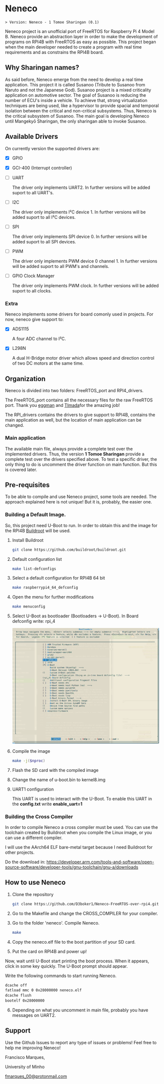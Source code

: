 # Neneco

    > Version: Neneco - 1 Tomoe Sharingan (0.1)

Neneco project is an unofficial port of FreeRTOS for Raspberry Pi 4 Model B.
Neneco provide an abstraction layer in order to make the development of programs on RPI4B with FreeRTOS as easy as possible. This project began when the main developer needed to create a program with real time requirements and as constrains the RPI4B board.

## Why Sharingan names?

As said before, Neneco emerge from the need to develop a real time application. This project it is called Susanoo (Tribute to Susanoo from Naruto and not the Japanese God). Susanoo project is a mixed criticality application on automotive sector. The goal of Susanoo is reducing the number of ECU's inside a vehicle. To achieve that, strong virtualization techniques are being used, like a hypervisor to provide spacial and temporal isolation between the critical and non-critical subsystems. Thus, Neneco is the critical subsystem of Susanoo. The main goal is developing Neneco until Mangekyō Sharingan, the only sharingan able to invoke Susanoo.
    
## Available Drivers

On currently version the supported drivers are:

-  [X] GPIO
-  [X] GCI-400 (Interrupt controller) 
-  [ ] UART

    The driver only implements UART2. In further versions will be added suport to all UART's.
-  [ ] I2C

    The driver only implements I²C device 1. In further versions will be added suport to all I²C devices.
-  [ ] SPI

    The driver only implements SPI device 0. In further versions will be added suport to all SPI devices.
-  [ ] PWM

    The driver only implements PWM device 0 channel 1. In further versions will be added suport to all PWM's and channels.
-  [ ] GPIO Clock Manager

    The driver only implements PWM clock. In further versions will be added suport to all clocks.
    
### Extra
Neneco implements some drivers for board comonly used in projects. For now, neneco give support to:
-  [X] ADS1115 

    A four ADC channel to I²C.
-  [X] L298N 

    A dual H-Bridge motor driver which allows speed and direction control of two DC motors at the same time.

## Organization
Neneco is divided into two folders: FreeRTOS_port and RPI4_drivers.

The FreeRTOS_port contains all the necessary files for the raw FreeRTOS port. Thank you [eggman](https://github.com/eggman/FreeRTOS-raspi3) and [TImada](https://github.com/TImada/raspi4_freertos)for the amazing job!

The RPI_drivers contains the drivers to give support to RPI4B, contains the main application as well, but the location of main application can be changed.

### Main application

The available main file, always provide a complete test over the implemented drivers. Thus, the version  **1 Tomoe Sharingan** provide a complete test over the drivers specified above.
To test a specific driver, the only thing to do is uncomment the driver function on main function. But this is covered later.

## Pre-requisites

To be able to compile and use Neneco project, some tools are needed. The approach explained here is not unique! But it is, probably, the easier one.

### Building a Default Image.

So, this project need U-Boot to run. In order to obtain this and the image for the RPI4B [Buildroot](https://buildroot.org/) will be used.

1. Install Buildroot

    ```zsh
    git clone https://github.com/buildroot/buildroot.git
    ```

2. Default configuration list

    ```zsh
    make list-defconfigs
    ```

3. Select a default configuration for RPI4B 64 bit

    ```zsh
    make raspberrypi4_64_defconfig
    ```

4. Open the menu for further modifications

    ```zsh
    make menuconfig
    ```

5. Select U-Boot as bootloader (Bootloaders -> U-Boot). In Board defconfig write: rpi_4

    ![Buildroot condiguration to have U-Boot.](/assets/U-Boot.png)

6. Compile the image

    ```zsh
    make -j($nproc)
    ```
7. Flash the SD card with the compiled image

8. Change the name of u-boot.bin to kernel8.img

9. UART1 configuration

    This UART is used to interact with the U-Boot. To enable this UART in the **config.txt** write **enable_uart=1**

### Building the Cross Compiler

In order to compile Neneco a cross compiler must be used. You can use the toolchain created by Buildroot when you compile the Linux image, or you can use a different compiler. 

I will use the AArch64 ELF bare-metal target because I need Buildroot for other projects.

Do the download in: <https://developer.arm.com/tools-and-software/open-source-software/developer-tools/gnu-toolchain/gnu-a/downloads>

## How to use Neneco

1. Clone the repository

    ```zsh
    git clone https://github.com/D3boker1/Neneco-FreeRTOS-over-rpi4.git
    ```
2. Go to the Makefile and change the CROSS_COMPILER for your compiler.

3.  Go to the folder 'neneco'. Compile Neneco. 

    ```zsh
    make
    ```
4. Copy the neneco.elf file to the boot partition of your SD card.

5. Put the card on RPI4B and power up!

Now, wait until U-Boot start printing the boot process. When it appears, click in some key quickly. The U-Boot prompt should appear.

Write the following commands to start running Neneco.

```zsh
dcache off
fatload mmc 0 0x28000000 neneco.elf
dcache flush
bootelf 0x28000000
```

6. Depending on what you uncomment in main file, probably you have messages on UART2.

## Support

Use the Github Issues to report any type of issues or problems! Feel free to help me improving Neneco!

Francisco Marques,

University of Minho

<fmarques_00@protonmail.com>
